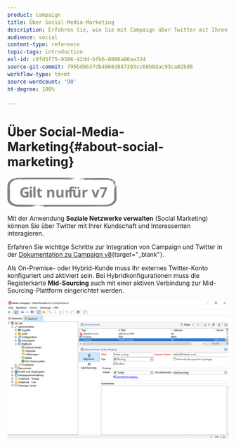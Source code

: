 ```yaml
---
product: campaign
title: Über Social-Media-Marketing
description: Erfahren Sie, wie Sie mit Campaign über Twitter mit Ihren Kunden interagieren können
audience: social
content-type: reference
topic-tags: introduction
exl-id: c8fd5f75-9386-42dd-bfb6-8086a86aa324
source-git-commit: 795bd8637db4866d887393cc68b8dac93ca02bd8
workflow-type: tm+mt
source-wordcount: '90'
ht-degree: 100%

---
```


# Über Social-Media-Marketing{#about-social-marketing}

![](../../assets/v7-only.svg)

Mit der Anwendung **Soziale Netzwerke verwalten** (Social Marketing) können Sie über Twitter mit Ihrer Kundschaft und Interessenten interagieren.

Erfahren Sie wichtige Schritte zur Integration von Campaign und Twitter in der [Dokumentation zu Campaign v8](https://experienceleague.adobe.com/docs/campaign/campaign-v8/connect/fda.html?lang=de){target="_blank"}.

Als On-Premise- oder Hybrid-Kunde muss Ihr externes Twitter-Konto konfiguriert und aktiviert sein. Bei Hybridkonfigurationen muss die Registerkarte **Mid-Sourcing** auch mit einer aktiven Verbindung zur Mid-Sourcing-Plattform eingerichtet werden.

![](assets/tw-external-account.png)
